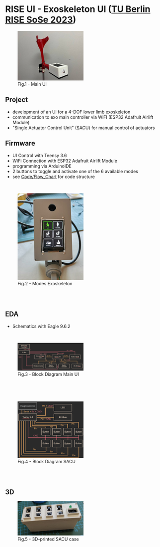 # RISE UI - Exoskeleton UI ([TU Berlin RISE SoSe 2023](https://blogs.tu-berlin.de/mt_rise/en/home/))

<figure>
  <img src="Images/Main_UI_2.jpg" width=50%>
  <figcaption>Fig.1 - Main UI </figcaption>
</figure> 

## Project
* development of an UI for a 4-DOF lower limb exoskeleton 
* communication to exo main controller via WiFI (ESP32 Adafruit Airlift Module)
* "Single Actuator Control Unit" (SACU) for manual control of actuators



## Firmware 
* UI Control with Teensy 3.6
* WiFi Connection with ESP32 Adafruit Airlift Module 
* programming via ArduinoIDE
* 2 buttons to toggle and activate one of the 6 available modes
* see [Code/Flow_Chart](Code/Flow_Chart) for code structure  

<br>

<figure>
  <img src="Images/Main_UI.jpg" width=50%>
  <figcaption>Fig.2 - Modes Exoskeleton </figcaption>
</figure> 

<br>
<br>


## EDA
* Schematics with Eagle 9.6.2
<br>

<figure>
  <img src="Images/Blockschaltbild_Main_UI_final.png" width=50%>
  <figcaption>Fig.3 - Block Diagram Main UI </figcaption>
</figure> 

<br>
<br>
<br>

<figure>
  <img src="Images/Blockschaltbild_SACU_final.png" width=50%>
  <figcaption>Fig.4 - Block Diagram SACU </figcaption>
</figure> 

<br>
<br>

## 3D 
<figure>
  <img src="Images/SACU.jpg" width=50%>
  <figcaption>Fig.5 - 3D-printed SACU case </figcaption>
</figure> 


